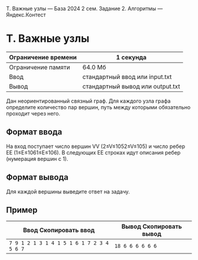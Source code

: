  T. Важные узлы — База 2024 2 сем. Задание 2\. Алгоритмы — Яндекс.Контест


T. Важные узлы
==============




| Ограничение времени | 1 секунда |
| --- | --- |
| Ограничение памяти | 64\.0 Мб |
| Ввод | стандартный ввод или input.txt |
| Вывод | стандартный вывод или output.txt |






Дан неориентированный связный граф. Для каждого узла графа определите количество пар вершин, путь между которыми обязательно проходит через него.




Формат ввода
------------




На вход поступает число вершин VV (2≤V≤1052≤V≤105) и число ребер EE (1≤E≤1061≤E≤106).
 В следующих EE строках идут описания ребер (нумерация вершин с 1\).




Формат вывода
-------------




Для каждой вершины выведите ответ на задачу.




Пример
------





| Ввод Скопировать ввод | Вывод Скопировать вывод |
| --- | --- |
| ``` 7 9 1 2 1 3 1 4 1 5 1 6 1 7 2 3 4 5 6 7  ``` | ``` 18 6 6 6 6 6 6  ``` |



